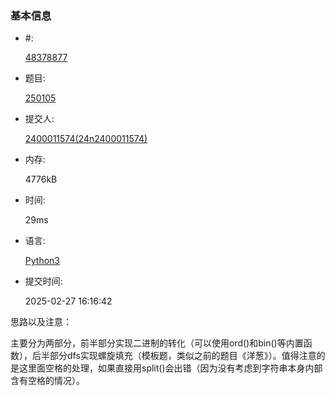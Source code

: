 ### 基本信息

- #:

  [48378877](http://xzmdsa.openjudge.cn/2025python/solution/48378877/)

- 题目:

  [250105](http://xzmdsa.openjudge.cn/2025python/250105/)

- 提交人:

  [2400011574(24n2400011574)](http://openjudge.cn/user/1415782/in/group-480/)

- 内存:

  4776kB

- 时间:

  29ms

- 语言:

  [Python3](http://xzmdsa.openjudge.cn/2025python/solution/48378877/)

- 提交时间:

  2025-02-27 16:16:42





思路以及注意：

主要分为两部分，前半部分实现二进制的转化（可以使用ord()和bin()等内置函数），后半部分dfs实现螺旋填充（模板题，类似之前的题目《洋葱》）。值得注意的是这里面空格的处理，如果直接用split()会出错（因为没有考虑到字符串本身内部含有空格的情况）。

